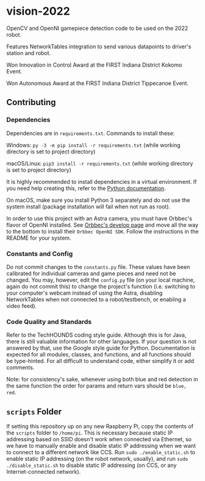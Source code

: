 # vision-2022

OpenCV and OpenNI gamepiece detection code to be used on the 2022 robot.

Features NetworkTables integration to send various datapoints to driver's station and robot.

Won Innovation in Control Award at the FIRST Indiana District Kokomo Event.

Won Autonomous Award at the FIRST Indiana District Tippecanoe Event.

## Contributing

### Dependencies

Dependencies are in `requirements.txt`.
Commands to install these:

Windows: `py -3 -m pip install -r requirements.txt` (while working directory is set to project directory)

macOS/Linux: `pip3 install -r requirements.txt` (while working directory is set to project directory)

It is highly recommended to install dependencies in a virtual environment. If you need help creating this, refer to the [Python documentation](https://docs.python.org/3/library/venv.html).

On macOS, make sure you install Python 3 separately and do not use the system install (package installation will fail when not run as root).

In order to use this project with an Astra camera, you must have Orbbec's flavor of OpenNI installed. See [Orbbec's develop page](https://orbbec3d.com/index/Download.html) and move all the way to the bottom to install their `Orbbec OpenNI SDK`. Follow the instructions in the README for your system.

### Constants and Config

Do not commit changes to the `constants.py` file. These values have been calibrated for individual cameras and game pieces and need not be changed. You may, however, edit the `config.py` file (on your local machine, again do not commit this) to change the project's function (i.e. switching to your computer's webcam instead of using the Astra, disabling NetworkTables when not connected to a robot/testbench, or enabling a video feed).

### Code Quality and Standards

Refer to the TechHOUNDS coding style guide. Although this is for Java, there is still valuable information for other languages. If your question is not answered by that, use the Google style guide for Python. Documentation is expected for all modules, classes, and functions, and all functions should be type-hinted. For all difficult to understand code, either simplify it or add comments.

Note: for consistency's sake, whenever using both blue and red detection in the same function the order for params and return vars should be `blue, red`.

## `scripts` Folder

If setting this repository up on any new Raspberry Pi, copy the contents of the `scripts` folder to `/home/pi`. This is necessary because static IP addressing based on SSID doesn't work when connected via Ethernet, so we have to manually enable and disable static IP addressing when we want to connect to a different network like CCS. Run `sudo ./enable_static.sh` to enable static IP addressing (on the robot network, usually), and run `sudo ./disable_static.sh` to disable static IP addressing (on CCS, or any Internet-connected network).
